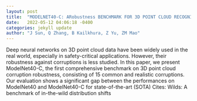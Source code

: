 ```yaml
---
layout: post
title:  "MODELNET40-C: ARobustness BENCHMARK FOR 3D POINT CLOUD RECOGNITION UNDER CORRUPTION"
date:   2022-05-12 04:06:18 -0400
categories: jekyll update
author: "J Sun, Q Zhang, B Kailkhura, Z Yu, ZM Mao"
---
```

Deep neural networks on 3D point cloud data have been widely used in the real world, especially in safety-critical applications. However, their robustness against corruptions is less studied. In this paper, we present ModelNet40-C, the first comprehensive benchmark on 3D point cloud corruption robustness, consisting of 15 common and realistic corruptions. Our evaluation shows a significant gap between the performances on ModelNet40 and ModelNet40-C for state-of-the-art (SOTA) Cites: Wilds: A benchmark of in-the-wild distribution shifts